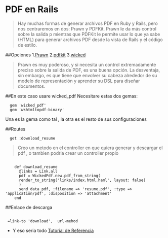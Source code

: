 # PDF en Rails
> Hay muchas formas de generar archivos PDF en Ruby y Rails, pero nos centraremos en dos: Prawn y PDFKit. Prawn le da más control sobre la salida p mientras que PDFKit le permite usar lo que ya sabe (HTML) para generar archivos PDF desde la vista de Rails y el código de estilo.

##Opciones
1.[Prawn](https://github.com/prawnpdf/prawn)
2.[pdfkit](https://github.com/pdfkit/pdfkit)
3.[wicked](https://github.com/mileszs/wicked_pdf)




>Prawn es muy poderoso, y si necesita un control extremadamente preciso sobre la salida de PDF, es una buena opción. La desventaja, sin embargo, es que tiene que envolver su cabeza alrededor de su modelo de representación y aprender su DSL para diseñar documentos.

##En este caso usare wicked_pdf
Necesitare estas dos gemas:
```
  gem 'wicked_pdf'
  gem 'wkhtmltopdf-binary'
```

Una es la gema como tal , la otra es el resto de sus configuraciones

##Routes
```
  get :download_resume
```

>Creo un metodo en el controller en que quiera generar y descargar el pdf , o tambien podria crear un controller propio

```

    def download_resume
      @links = Link.all
      pdf = WickedPdf.new.pdf_from_string(
      render_to_string('links/index.html.haml', layout: false)
      )
      send_data pdf, :filename => 'resume.pdf', :type => 'application/pdf', :disposition => 'attachment'
    end
```

##Enlace de descarga
```

 =link-to 'download',  url-mehod

```

* Y eso seria todo
  [Tutorial de Referencia](https://imvishaltyagi444.wordpress.com/2016/03/04/pdf-file-create-and-download-by-wicked_pdf/)